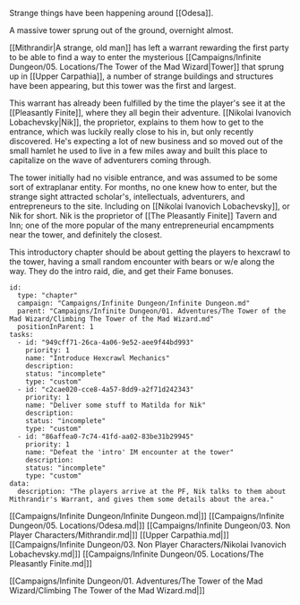 Strange things have been happening around [[Odesa]].

A massive tower sprung out of the ground, overnight almost.

[[Mithrandir|A strange, old man]] has left a warrant rewarding the first party to be able to find a way to enter the mysterious [[Campaigns/Infinite Dungeon/05. Locations/The Tower of the Mad Wizard|Tower]] that sprung up in [[Upper Carpathia]], a number of strange buildings and structures have been appearing, but this tower was the first and largest.

This warrant has already been fulfilled by the time the player's see it at the [[Pleasantly Finite]], where they all begin their adventure. [[Nikolai Ivanovich Lobachevsky|Nik]], the proprietor, explains to them how to get to the entrance, which was luckily really close to his in, but only recently discovered. He's expecting a lot of new business and so moved out of the small hamlet he used to live in a few miles away and built this place to capitalize on the wave of adventurers coming through.

The tower initially had no visible entrance, and was assumed to be some sort of extraplanar entity. For months, no one knew how to enter, but the strange sight attracted scholar's, intellectuals, adventurers, and entrepreneurs to the site. Including on [[Nikolai Ivanovich Lobachevsky]], or Nik for short. Nik is the proprietor of [[The Pleasantly Finite]] Tavern and Inn; one of the more popular of the many entrepreneurial encampments near the tower, and definitely the closest.

This introductory chapter should be about getting the players to hexcrawl to the tower, having a small random encounter with bears or w/e along the way. They do the intro raid, die, and get their Fame bonuses.


```RpgManager4
id: 
  type: "chapter"
  campaign: "Campaigns/Infinite Dungeon/Infinite Dungeon.md"
  parent: "Campaigns/Infinite Dungeon/01. Adventures/The Tower of the Mad Wizard/Climbing The Tower of the Mad Wizard.md"
  positionInParent: 1
tasks: 
  - id: "949cff71-26ca-4a06-9e52-aee9f44bd993"
    priority: 1
    name: "Introduce Hexcrawl Mechanics"
    description: 
    status: "incomplete"
    type: "custom"
  - id: "c2cae020-cce8-4a57-8dd9-a2f71d242343"
    priority: 1
    name: "Deliver some stuff to Matilda for Nik"
    description: 
    status: "incomplete"
    type: "custom"
  - id: "86affea0-7c74-41fd-aa02-83be31b29945"
    priority: 1
    name: "Defeat the 'intro' IM encounter at the tower"
    description: 
    status: "incomplete"
    type: "custom"
data: 
  description: "The players arrive at the PF, Nik talks to them about Mithrandir's Warrant, and gives them some details about the area."
```

[[Campaigns/Infinite Dungeon/Infinite Dungeon.md|]]
[[Campaigns/Infinite Dungeon/05. Locations/Odesa.md|]]
[[Campaigns/Infinite Dungeon/03. Non Player Characters/Mithrandir.md|]]
[[Upper Carpathia.md|]]
[[Campaigns/Infinite Dungeon/03. Non Player Characters/Nikolai Ivanovich Lobachevsky.md|]]
[[Campaigns/Infinite Dungeon/05. Locations/The Pleasantly Finite.md|]]

[[Campaigns/Infinite Dungeon/01. Adventures/The Tower of the Mad Wizard/Climbing The Tower of the Mad Wizard.md|]]